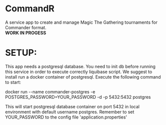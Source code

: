 # CommandR

A service app to create and manage Magic The Gathering tournaments for Commander format.  
**WORK IN PROGESS**

# SETUP:

This app needs a postgresql database. You need to init db before running this service in order to execute correctly liquibase script.
We suggest to install run a docker container of postgresql. Execute the following command to start:

docker run --name commander-postgres -e POSTGRES_PASSWORD=YOUR_PASSWORD -d -p 5432:5432 postgres

This will start postgresql database container on port 5432 in local environment with default username postgres.
Remember to set YOUR_PASSWORD to the config file 'application.properties'

